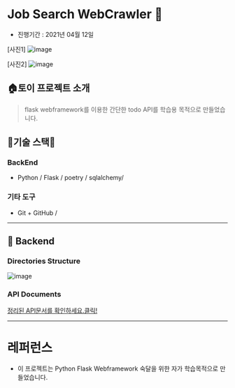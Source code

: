 # Job Search WebCrawler 🚄

- 진행기간 : 2021년 04월 12일

[사진1]
![image](https://user-images.githubusercontent.com/57933835/114374518-b05e6580-9bbe-11eb-942f-b3fb44dcb11e.png)


[사진2]
![image](https://user-images.githubusercontent.com/57933835/114374546-bb18fa80-9bbe-11eb-9210-2650e260ec46.png)


## **🏠토이 프로젝트 소개**

> flask webframework를 이용한 간단한 todo API를 학습용 목적으로 만들었습니다.


## **🌹기술 스택🌹**

### **BackEnd**

- Python / Flask / poetry / sqlalchemy/ 

### **기타 도구**

- Git + GitHub / 

---


## 🌱 Backend

### Directories Structure
![image](https://user-images.githubusercontent.com/57933835/114374745-ee5b8980-9bbe-11eb-8cc1-f4d30d74b4a1.png)

### API Documents

[정리된 API문서를 확인하세요.클릭!](https://documenter.getpostman.com/view/14042841/TzJoCfQj)

---

# **레퍼런스**

- 이 프로젝트는 Python Flask Webframework 숙달을 위한 자가 학습목적으로 만들었습니다.


